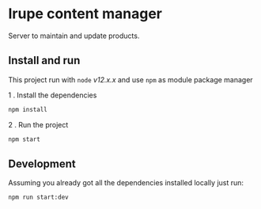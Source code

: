# Irupe content manager

Server to maintain and update products.

## Install and run

This project run with `node` *v12.x.x* and use `npm` as module package manager

1 . Install the dependencies
```bash
npm install
```

2 . Run the project
```bash
npm start
```


## Development

Assuming you already got all the dependencies installed locally just run:
```bash
npm run start:dev
```
